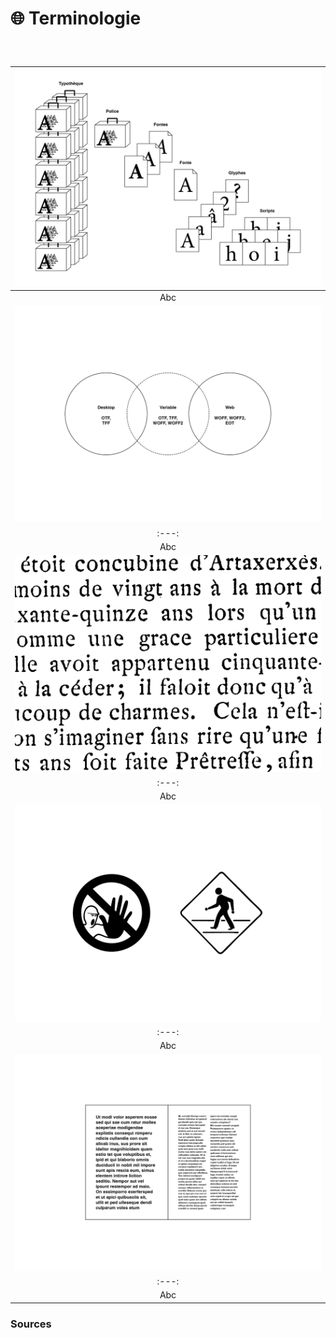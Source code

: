 # 🌐 Terminologie

  
### &nbsp;

|![](links/3-Terminologie_resized.gif) |
|:---:|
| Abc |
|![](links/3-Terminologie30.jpg) |
|:---:|
| Abc |
|![](links/3-Terminologie31.gif) |
|:---:|
| Abc |
|![](links/3-Terminologie34.jpg) |
|:---:|
| Abc |
|![](links/3-Terminologie35.gif) |
|:---:|
| Abc |


### Sources

<!-- - **Prénom Nom**  
  *Titre*, 0000 -->

<!-- [^1]: Adrian Frutiger, *Type, Sign, Symbol*, 1980 -->


